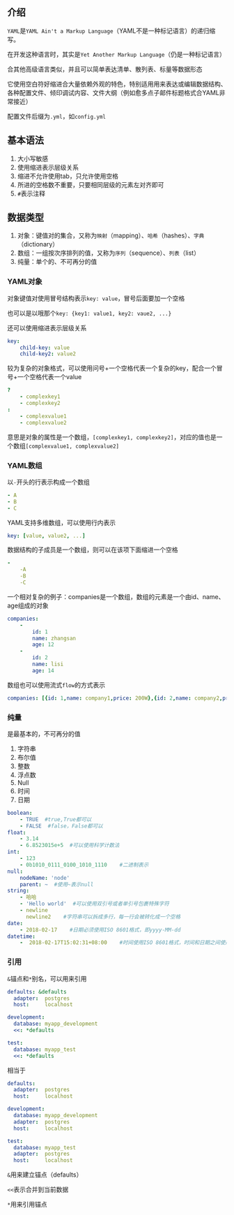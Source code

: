 ## 介绍

`YAML`是`YAML Ain't a Markup Language`（YAML不是一种标记语言）的递归缩写。

在开发这种语言时，其实是`Yet Another Markup Language`（仍是一种标记语言）

合其他高级语言类似，并且可以简单表达清单、散列表、标量等数据形态

它使用空白符好缩进合大量依赖外观的特色，特别适用用来表达或编辑数据结构、各种配置文件、倾印调试内容、文件大纲（例如愈多点子邮件标题格式合YAML非常接近）

配置文件后缀为`.yml`，如`config.yml`

## 基本语法

1. 大小写敏感
2. 使用缩进表示层级关系
3. 缩进不允许使用tab，只允许使用空格
4. 所进的空格数不重要，只要相同层级的元素左对齐即可
5. `#`表示注释

## 数据类型

1. 对象：键值对的集合，又称为`映射`（mapping）、`哈希`（hashes）、`字典`（dictionary）
2. 数组：一组按次序排列的值，又称为`序列`（sequence）、`列表`（list）
3. 纯量：单个的、不可再分的值

### YAML对象

对象键值对使用冒号结构表示`key: value`，冒号后面要加一个空格

也可以是以哦那个`key: {key1: value1, key2: vaue2, ...}`

还可以使用缩进表示层级关系

```yaml
key:
    child-key: value
    child-key2: value2
```

较为复杂的对象格式，可以使用问号+一个空格代表一个复杂的key，配合一个冒号+一个空格代表一个value

```yaml
?
    - complexkey1
    - complexkey2
:
    - complexvalue1
    - complexvalue2
```

意思是对象的属性是一个数组，`[complexkey1, complexkey2]`，对应的值也是一个数组`[complexvalue1, complexvalue2]`

### YAML数组

以`-`开头的行表示构成一个数组

```yaml
- A
- B
- C
```

YAML支持多维数组，可以使用行内表示

```yaml
key: [value, value2, ...]
```

数据结构的子成员是一个数组，则可以在该项下面缩进一个空格

```yaml
-
    -A
    -B
    -C
```

一个相对复杂的例子：companies是一个数组，数组的元素是一个由id、name、age组成的对象

```yaml
companies:
    -
        id: 1
        name: zhangsan
        age: 12
    -
        id: 2
        name: lisi
        age: 14
```

数组也可以使用流式`flow`的方式表示

```yaml
companies: [{id: 1,name: company1,price: 200W},{id: 2,name: company2,price: 500W}]
```

### 纯量

是最基本的，不可再分的值

1. 字符串
2. 布尔值
3. 整数
4. 浮点数
5. Null
6. 时间
7. 日期

```yaml
boolean: 
    - TRUE  #true,True都可以
    - FALSE  #false，False都可以
float:
    - 3.14
    - 6.8523015e+5  #可以使用科学计数法
int:
    - 123
    - 0b1010_0111_0100_1010_1110    #二进制表示
null:
    nodeName: 'node'
    parent: ~  #使用~表示null
string:
    - 哈哈
    - 'Hello world'  #可以使用双引号或者单引号包裹特殊字符
    - newline
      newline2    #字符串可以拆成多行，每一行会被转化成一个空格
date:
    - 2018-02-17    #日期必须使用ISO 8601格式，即yyyy-MM-dd
datetime: 
    -  2018-02-17T15:02:31+08:00    #时间使用ISO 8601格式，时间和日期之间使用T连接，最后使用+代表时区
```

### 引用

`&`锚点和`*`别名，可以用来引用

```yaml
defaults: &defaults
  adapter:  postgres
  host:     localhost

development:
  database: myapp_development
  <<: *defaults

test:
  database: myapp_test
  <<: *defaults
```

相当于

```yaml
defaults:
  adapter:  postgres
  host:     localhost

development:
  database: myapp_development
  adapter:  postgres
  host:     localhost

test:
  database: myapp_test
  adapter:  postgres
  host:     localhost
```

`&`用来建立锚点（defaults）

`<<`表示合并到当前数据

`*`用来引用锚点